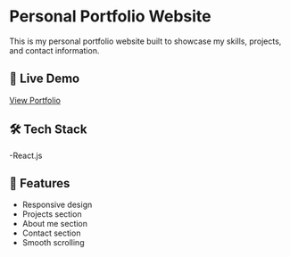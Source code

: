 
# Personal Portfolio Website

This is my personal portfolio website built to showcase my skills, projects, and contact information.

## 🚀 Live Demo

[View Portfolio](https://portfolio-saurabh-sawade.vercel.app) 

## 🛠️ Tech Stack

-React.js

## 📁 Features

- Responsive design
- Projects section
- About me section
- Contact section
- Smooth scrolling

